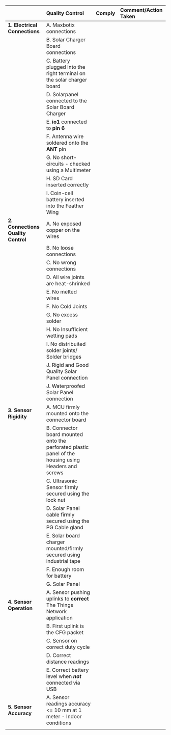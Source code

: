 |                                    | **Quality Control**                                          | **Comply** | **Comment/Action Taken** |
| ---------------------------------- | :----------------------------------------------------------- | :--------- | :----------------------- |
| **1. Electrical Connections**      | A. Maxbotix connections                                      |            |                          |
|                                    | B. Solar Charger Board connections                           |            |                          |
|                                    | C. Battery plugged into the right terminal on the solar charger board |            |                          |
|                                    | D. Solarpanel connected to the Solar Board Charger           |            |                          |
|                                    | E. **io1** connected to **pin 6**                            |            |                          |
|                                    | F. Antenna wire soldered onto the **ANT** pin                |            |                          |
|                                    | G. No short-circuits - checked using a Multimeter            |            |                          |
|                                    | H. SD Card inserted correctly                                |            |                          |
|                                    | I. Coin-cell battery inserted into the Feather Wing          |            |                          |
| **2. Connections Quality Control** | A. No exposed copper on the wires                            |            |                          |
|                                    | B. No loose connections                                      |            |                          |
|                                    | C. No wrong connections                                      |            |                          |
|                                    | D. All wire joints are heat-shrinked                         |            |                          |
|                                    | E. No melted wires                                           |            |                          |
|                                    | F. No Cold Joints                                            |            |                          |
|                                    | G. No excess solder                                          |            |                          |
|                                    | H. No Insufficient wetting pads                              |            |                          |
|                                    | I. No distribuited solder joints/ Solder bridges             |            |                          |
|                                    | J. Rigid and Good Quality Solar Panel connection             |            |                          |
|                                    | J. Waterproofed Solar Panel connection                       |            |                          |
| **3. Sensor Rigidity**             | A. MCU firmly mounted onto the connector board               |            |                          |
|                                    | B. Connector board mounted onto the perforated plastic panel of the housing using Headers and screws |            |                          |
|                                    | C. Ultrasonic Sensor firmly secured using the lock nut       |            |                          |
|                                    | D. Solar Panel cable firmly secured using the PG Cable gland |            |                          |
|                                    | E. Solar board charger mounted/firmly secured using industrial tape |            |                          |
|                                    | F. Enough room for battery                                   |            |                          |
|                                    | G. Solar Panel                                               |            |                          |
| **4. Sensor Operation**            | A. Sensor pushing uplinks to **correct** The Things Network application |            |                          |
|                                    | B. First uplink is the CFG packet                            |            |                          |
|                                    | C. Sensor on correct duty cycle                              |            |                          |
|                                    | D. Correct distance readings                                 |            |                          |
|                                    | E. Correct battery level when ***not*** connected via USB    |            |                          |
| **5. Sensor Accuracy**             | A. Sensor readings accuracy <= 10 mm at 1 meter - Indoor conditions |            |                          |
|                                    |                                                              |            |                          |

